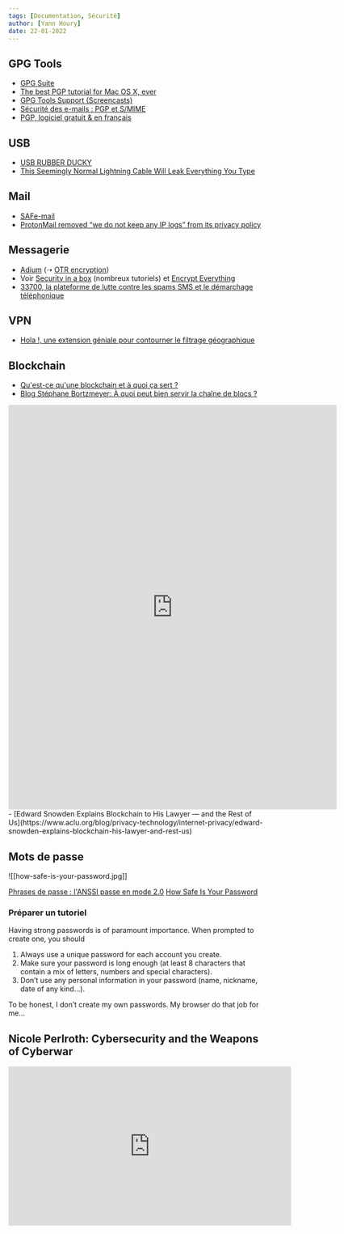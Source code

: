 ```yaml
---
tags: [Documentation, Sécurité]
author: [Yann Houry]
date: 22-01-2022
---
```


## GPG Tools
- [GPG Suite](https://gpgtools.org/)
- [The best PGP tutorial for Mac OS X, ever](https://notes.jerzygangi.com/the-best-pgp-tutorial-for-mac-os-x-ever/)
- [GPG Tools Support (Screencasts)](https://gpgtools.tenderapp.com/kb/how-to/watch-screencast)
- [Sécurité des e-mails : PGP et S/MIME](https://www.techniques-ingenieur.fr/base-documentaire/technologies-de-l-information-th9/securite-des-si-services-et-applications-42315210/securite-des-e-mails-pgp-et-s-mime-h5330/)
- [PGP, logiciel gratuit & en français](http://openpgp.vie-privee.org/intimite.htm)

## USB
- [USB RUBBER DUCKY](https://shop.hak5.org/collections/usb-rubber-ducky/products/usb-rubber-ducky-deluxe)
- [This Seemingly Normal Lightning Cable Will Leak Everything You Type](https://www.vice.com/en/article/k789me/omg-cables-keylogger-usbc-lightning)

## Mail
- [SAFe-mail](https://orange.safe-mail.net/cgi-bin/Safe-mail.net/gate/N1O-61ebd543-543602e1)
- [ProtonMail removed “we do not keep any IP logs” from its privacy policy](https://arstechnica.com/information-technology/2021/09/privacy-focused-protonmail-provided-a-users-ip-address-to-authorities/)

## Messagerie
- [Adium](https://adium.im) (➝ [OTR encryption](https://adium.im/help/pgs/AdvancedFeatures-OTREncryption.html))
- Voir [Security in a box](https://securityinabox.org/en/) (nombreux tutoriels) et [Encrypt Everything](https://encrypteverything.ca)
- [33700, la plateforme de lutte contre les spams SMS et le démarchage téléphonique](https://www.33700.fr/)

## VPN
- [Hola !, une extension géniale pour contourner le filtrage géographique](https://www.numerama.com/politique/27539-hola-une-extension-geniale-pour-contourner-le-filtrage-geographique.html)

## Blockchain
- [Qu'est-ce qu'une blockchain et à quoi ça sert ?](https://www.nextinpact.com/article/27705/105380-cest-quoi-blockchain-et-a-quoi-ca-sert)
- [Blog Stéphane Bortzmeyer: À quoi peut bien servir la chaîne de blocs ?](https://www.bortzmeyer.org/a-quoi-sert-blockchain.html)


<iframe border=0 frameborder=0 height=800 width=650   
 src="https://twitframe.com/show?url=https://twitter.com/Fisher85M/status/1500152419308740618"></iframe>
- [Edward Snowden Explains Blockchain to His Lawyer — and the Rest of Us](https://www.aclu.org/blog/privacy-technology/internet-privacy/edward-snowden-explains-blockchain-his-lawyer-and-rest-us)
 
## Mots de passe
![[how-safe-is-your-password.jpg]]

[Phrases de passe : l'ANSSI passe en mode 2.0](https://www.nextinpact.com/article/48417/phrases-passe-anssi-passe-en-mode-2-0)
[How Safe Is Your Password](https://www.linkedin.com/posts/world-economic-forum_chartoftheday-cybersecurity-activity-6874346832080715776-PBfX)

### Préparer un tutoriel
Having strong passwords is of paramount importance. When prompted to create one, you should
1. Always use a unique password for each account you create.
2. Make sure your password is long enough (at least 8 characters that contain a mix of letters, numbers and special characters).
3. Don’t use any personal information in your password (name, nickname, date of any kind…).

To be honest, I don’t create my own passwords. My browser do that job for me...

## Nicole Perlroth: Cybersecurity and the Weapons of Cyberwar
<iframe width="560" height="315" src="https://www.youtube.com/embed/hy2G3PhGm-g" title="YouTube video player" frameborder="0" allow="accelerometer; autoplay; clipboard-write; encrypted-media; gyroscope; picture-in-picture" allowfullscreen></iframe>